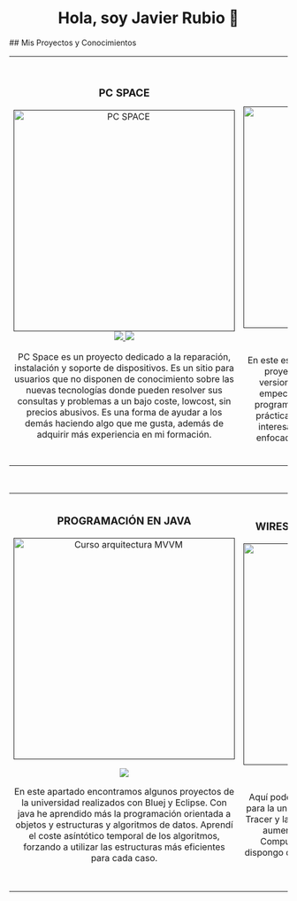 <div align="center">
<h1 align="center">Hola, soy Javier Rubio 👋</h1>
</div>
## Mis Proyectos y Conocimientos
<table>
<tr>
<td width="50%">
<h3 align="center">PC SPACE</h3>
<div align="center">
<a href="" target="_blank"><img src="https://i.imgur.com/wKijyIm.jpg" width="400" alt="PC SPACE"></a>
<a href="https://www.pcspace.es" target="_blank">
<img src="https://img.shields.io/badge/P%C3%81GINA%20WEB-fc951e?style=for-the-badge&logo=html5&logoColor=white">
</a>
<a href="https://www.instagram.com/pcspaceonline/" target="_blank">
<img src="https://img.shields.io/badge/INSTAGRAM-fc951e?style=for-the-badge&logo=instagram&logoColor=white">
</a>
<p>PC Space es un proyecto dedicado a la reparación, instalación y soporte de dispositivos. Es un sitio para usuarios que no disponen de conocimiento sobre las nuevas tecnologías donde pueden resolver  sus consultas y problemas a un bajo coste, lowcost, sin precios abusivos. Es una forma de ayudar a los demás haciendo algo que me gusta, además de adquirir más experiencia en mi formación.</p>
</div>                                                                                  
</td>
  
<td width="50%">
               <br>
<h3 align="center">PROGRAMACIÓN EN C</h3>
<div align="center">                                       
<a href="" target="_blank"><img src="https://i.imgur.com/47wLi9v.jpg" width="400" alt="Curso arquitectura MVVM"></a>
<br>
<p>
<a href="" target="_blank">
<img src="https://img.shields.io/badge/C%C3%93DIGOS-669ad3?style=for-the-badge&logo=github&logoColor=white">
</a>
</p>
<p>En este espacio podemos encontrar algunos de los proyectos que he ido realizando en C y sus versiones. C es mi lenguaje nativo, con el que empecé a aprender los conceptos básicos de programación, aún así, aquí podemos encontrar prácticas de la universidad con algoritmos muy interesantes. Es sobre todo una programación enfocada a la programación imperativa. ‍  ‍  ‍  ‍  ‍  ‍  ‍  ‍  ‍  ‍  ‍  ‍  ‍   </p> ‍
</div>                                                             
</table>                                                                                 
</div>
<br>

<table>
<tr>
<td width="50%">
<h3 align="center">PROGRAMACIÓN EN JAVA</h3>
<div align="center">
<a href="" target="_blank">
<img src="https://i.imgur.com/g7AI6eY.jpg" width="400" alt="Curso arquitectura MVVM"></a>
<br>
<p>
<a href="" target="_blank">
<img src="https://img.shields.io/badge/C%C3%93DIGOS-dc4e3a?style=for-the-badge&logo=github&logoColor=white">
</a>
</p>
<p>En este apartado encontramos algunos proyectos de la universidad realizados con Bluej y Eclipse. Con java he aprendido más la programación orientada a objetos y estructuras y algoritmos de datos. Aprendí el coste asíntótico temporal de los algoritmos, forzando a utilizar las estructuras más eficientes para cada caso.</p> ‍
</div>                                                                                  
</td>
  
<td width="50%">
               <br>
<h3 align="center">WIRESHARK & CISCO PACKET TRACER</h3>
<div align="center">                                       
<a href="" target="_blank"><img src="https://i.imgur.com/w4vu3vG.jpg" width="400" alt="WireShark Cisco Packet Tracer"></a>
<br>
<p>
<a href="https://github.com/ArisGuimera/SimpleAndroidMVVM" target="_blank">
<img src="https://img.shields.io/badge/C%C3%93DIGOS-669ad3?style=for-the-badge&logo=github&logoColor=white">
</a>
</p>
<p>Aquí podemos encontrar dos prácticas que realicé para la universidad, una trabajando en Cisco Packet Tracer y la otra en WireShark que me ayudaron para aumentar mis conocimiento sobre Redes de Computadores y sus protocolos. Por lo tanto, dispongo de familiarización con estos dos softwares nombrados anteriormente. </p> ‍
</div>                                                             
</table>                                                                                 
</div>
<br>
